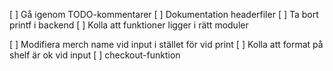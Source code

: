 [ ] Gå igenom TODO-kommentarer
[ ] Dokumentation headerfiler
[ ] Ta bort printf i backend
[ ] Kolla att funktioner ligger i rätt moduler


[ ] Modifiera merch name vid input i stället för vid print
[ ] Kolla att format på shelf är ok vid input
[ ] checkout-funktion